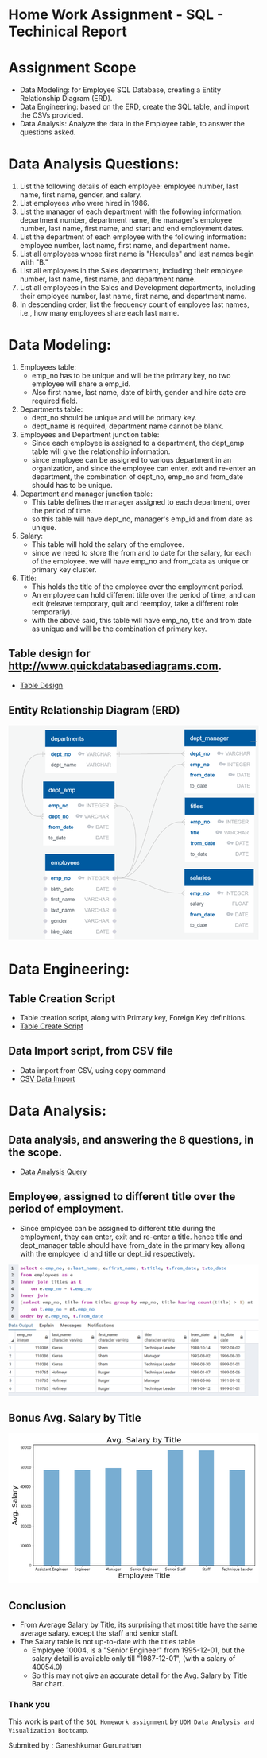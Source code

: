 # Home Work Assignment - SQL - Techinical Report

# Assignment Scope

* Data Modeling: for Employee SQL Database, creating a Entity Relationship Diagram (ERD).
* Data Engineering: based on the ERD, create the SQL table, and import the CSVs provided.
* Data Analysis: Analyze the data in the Employee table, to answer the questions asked. 

# Data Analysis Questions:
1. List the following details of each employee: employee number, last name, first name, gender, and salary.
2. List employees who were hired in 1986.
3. List the manager of each department with the following information: department number, department name, the manager's employee number, last name, first name, and start and end employment dates.
4. List the department of each employee with the following information: employee number, last name, first name, and department name.
5. List all employees whose first name is "Hercules" and last names begin with "B."
6. List all employees in the Sales department, including their employee number, last name, first name, and department name.
7. List all employees in the Sales and Development departments, including their employee number, last name, first name, and department name.
8. In descending order, list the frequency count of employee last names, i.e., how many employees share each last name.

# Data Modeling:
1. Employees table: 
    * emp_no has to be unique and will be the primary key, no two employee will share a emp_id.
    * Also first name, last name, date of birth, gender and hire date are required field. 
2. Departments table:
    * dept_no should be unique and will be primary key.
    * dept_name is required, department name cannot be blank.
3. Employees and Department junction table: 
    * Since each employee is assigned to a department, the dept_emp table will give the relationship information.
    * since employee can be assigned to various department in an organization, and since the employee can enter, exit and re-enter an department, the combination of dept_no, emp_no and from_date should has to be unique. 
4. Department and manager junction table:
    * This table defines the manager assigned to each department, over the period of time. 
    * so this table will have dept_no, manager's emp_id and from date as unique. 
5. Salary:
    * This table will hold the salary of the employee.
    * since we need to store the from and to date for the salary, for each of the employee. we will have emp_no and from_data as unique or primary key cluster. 
6. Title:
    * This holds the title of the employee over the employment period. 
    * An employee can hold different title over the period of time, and can exit (releave temporary, quit and reemploy, take a different role temporarly).
    * with the above said, this table will have emp_no, title and from date as unique and will be the combination of primary key. 

## Table design for http://www.quickdatabasediagrams.com.
* [Table Design](Table_Design.txt)

## Entity Relationship Diagram (ERD)

![Entity Relationship Diagram](ERD_EmployeeSQL.png)

# Data Engineering:

## Table Creation Script
* Table creation script, along with Primary key, Foreign Key definitions. 
* [Table Create Script](Table_Create_Script.sql)

## Data Import script, from CSV file
* Data import from CSV, using copy command
* [CSV Data Import](CSV_Import_Query.sql)

# Data Analysis:
## Data analysis, and answering the 8 questions, in the scope.
* [Data Analysis Query](Data_Analysis_Query.sql)

## Employee, assigned to different title over the period of employment.
* Since employee can be assigned to different title during the employment, they can enter, exit and re-enter a title. hence title and dept_manager table should have from_date in the primary key allong with the employee id and title or dept_id respectively.

![Employee with repeated title](Analysis/Employee_Same_Title_Different_Time_Period.png)

## Bonus Avg. Salary by Title

![Average Salary by Title](Analysis/Avg_Salary_by_Title.png)

## Conclusion
* From Average Salary by Title, its surprising that most title have the same average salary. except the staff and senior staff.
* The Salary table is not up-to-date with the titles table
    * Employee 10004, is a "Senior Engineer" from 1995-12-01, but the salary detail is available only till "1987-12-01", (with a salary of 40054.0)
    * So this may not give an accurate detail for the Avg. Salary by Title Bar chart. 

### Thank you 

This work is part of the `SQL Homework assignment` by `UOM Data Analysis and Visualization Bootcamp`.

Submited by : Ganeshkumar Gurunathan

